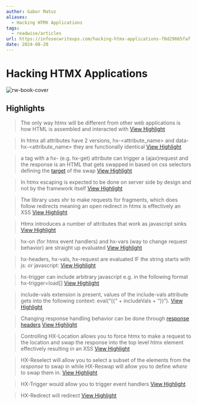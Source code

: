 ```yaml
---
author: Gabor Matuz
aliases:
  - Hacking HTMX Applications
tags:
  - readwise/articles
url: https://infosecwriteups.com/hacking-htmx-applications-f8d29665faf
date: 2024-08-20
---
```

# Hacking HTMX Applications

![rw-book-cover](https://miro.medium.com/v2/resize:fit:1200/1*S7jhK8lvqhQaF1X_Iu8mnw.png)

## Highlights


> The only way htmx will be different from other web applications is how HTML is assembled and interacted with
> [View Highlight](https://read.readwise.io/read/01hcmjqffy2c2ee5zd4d7me6be)



> In htmx all attributes have 2 versions, hx-<attribute_name> and data-hx-<attribute_name> they are functionally identical
> [View Highlight](https://read.readwise.io/read/01hcmjs65cq95hgysjpcwzvf5g)



> a tag with a hx-<verb> (e.g. hx-get) attribute can trigger a (ajax)request and the response is an HTML that gets swapped in based on css selectors defining the [target](https://htmx.org/docs/#targets) of the swap
> [View Highlight](https://read.readwise.io/read/01hcmjt1rscqjgza99a303r61k)



> In htmx escaping is expected to be done on server side by design and not by the framework itself
> [View Highlight](https://read.readwise.io/read/01hcmjtw0q9qmp3fys62kg7t2a)



> The library uses xhr to make requests for fragments, which does follow redirects meaning an open redirect in htmx is effectively an XSS
> [View Highlight](https://read.readwise.io/read/01hcmjw3v38nm3k1a4s9sq352y)



> Htmx introduces a number of attributes that work as javascript sinks
> [View Highlight](https://read.readwise.io/read/01hcmjy5mqd1er75j0vhfqx674)



> hx-on (for htmx event handlers) and hx-vars (way to change request behavior) are straight up evaluated
> [View Highlight](https://read.readwise.io/read/01hcmjyjz1a9hkg8p56ga4av23)



> hx-headers, hx-vals, hx-request are evaluated IF the string starts with js: or javascript:
> [View Highlight](https://read.readwise.io/read/01hcmjyt5d8dc6wxezm4r0che8)



> hx-trigger can include arbitrary javascript e.g. in the following format hx-trigger=load[<arbitrary js>]
> [View Highlight](https://read.readwise.io/read/01hcmjz1m8c27b9rv2w00dv99r)



> include-vals extension is present, values of the include-vals attribute gets into the following context: eval(“({“ + includeVals + “})”).
> [View Highlight](https://read.readwise.io/read/01hcmjza1aawxsksgsrt23f66v)



> Changing response handling behavior can be done through [response headers](https://htmx.org/docs/#response-headers)
> [View Highlight](https://read.readwise.io/read/01hcmk6f3e1xba6b3xkp4rftd9)



> Controlling HX-Location allows you to force htmx to make a request to the location and swap the response into the top level htmx element effectively resulting in an XSS
> [View Highlight](https://read.readwise.io/read/01hcmk6y8e7zc5n7gxgj8j1cbc)



> HX-Reselect will allow you to select a subset of the elements from the *response* to swap in while HX-Reswap will allow you to define *where* to swap them in.
> [View Highlight](https://read.readwise.io/read/01hcmk7cnpqyh24yysgn8dksem)



> HX-Trigger would allow you to trigger event handlers
> [View Highlight](https://read.readwise.io/read/01hcmk7j569ned4xrryqneechm)



> HX-Redirect will redirect
> [View Highlight](https://read.readwise.io/read/01hcmk7s7vr03y88y2ynq1zz8b)

